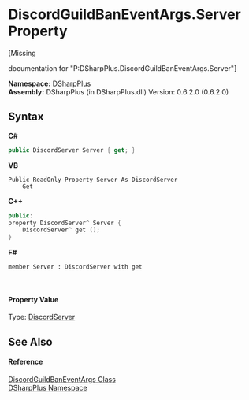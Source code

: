 # DiscordGuildBanEventArgs.Server Property 
 

\[Missing <summary> documentation for "P:DSharpPlus.DiscordGuildBanEventArgs.Server"\]

**Namespace:**&nbsp;<a href="503971eb-de5e-a570-9922-de9500a9b1cc">DSharpPlus</a><br />**Assembly:**&nbsp;DSharpPlus (in DSharpPlus.dll) Version: 0.6.2.0 (0.6.2.0)

## Syntax

**C#**<br />
``` C#
public DiscordServer Server { get; }
```

**VB**<br />
``` VB
Public ReadOnly Property Server As DiscordServer
	Get
```

**C++**<br />
``` C++
public:
property DiscordServer^ Server {
	DiscordServer^ get ();
}
```

**F#**<br />
``` F#
member Server : DiscordServer with get

```

<br />

#### Property Value
Type: <a href="0bea1794-96dc-62e4-4798-1bd4e0abad39">DiscordServer</a>

## See Also


#### Reference
<a href="6812ab96-5a6e-0a77-8d77-6a73ae307a9d">DiscordGuildBanEventArgs Class</a><br /><a href="503971eb-de5e-a570-9922-de9500a9b1cc">DSharpPlus Namespace</a><br />
